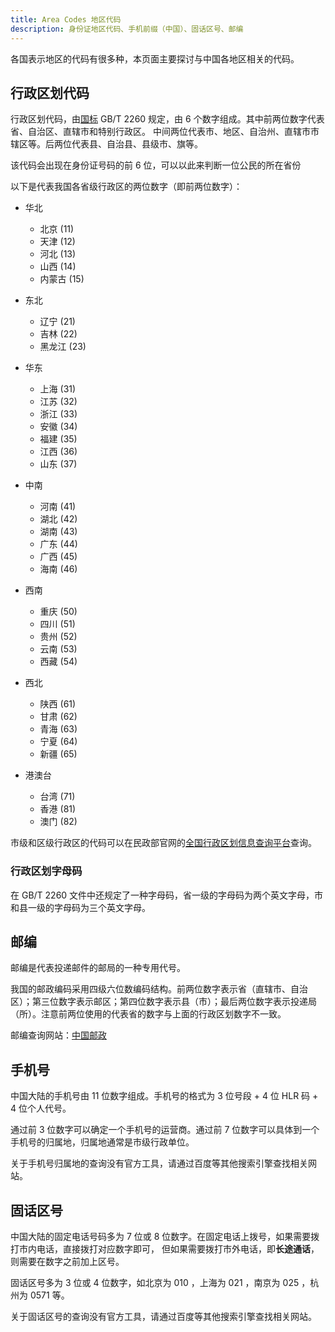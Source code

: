 ```yaml
---
title: Area Codes 地区代码
description: 身份证地区代码、手机前缀（中国）、固话区号、邮编
---
```


各国表示地区的代码有很多种，本页面主要探讨与中国各地区相关的代码。

## 行政区划代码

行政区划代码，由[国标](./guobiao.md) GB/T 2260 规定，由 6 个数字组成。其中前两位数字代表省、自治区、直辖市和特别行政区。
中间两位代表市、地区、自治州、直辖市市辖区等。后两位代表县、自治县、县级市、旗等。

该代码会出现在身份证号码的前 6 位，可以以此来判断一位公民的所在省份

以下是代表我国各省级行政区的两位数字（即前两位数字）：

- 华北

    - 北京 (11)
    - 天津 (12)
    - 河北 (13)
    - 山西 (14)
    - 内蒙古 (15)

- 东北

    - 辽宁 (21)
    - 吉林 (22)
    - 黑龙江 (23)

- 华东

    - 上海 (31)
    - 江苏 (32)
    - 浙江 (33)
    - 安徽 (34)
    - 福建 (35)
    - 江西 (36)
    - 山东 (37)

- 中南

    - 河南 (41)
    - 湖北 (42)
    - 湖南 (43)
    - 广东 (44)
    - 广西 (45)
    - 海南 (46)

- 西南

    - 重庆 (50)
    - 四川 (51)
    - 贵州 (52)
    - 云南 (53)
    - 西藏 (54)

- 西北

    - 陕西 (61)
    - 甘肃 (62)
    - 青海 (63)
    - 宁夏 (64)
    - 新疆 (65)

- 港澳台

    - 台湾 (71)
    - 香港 (81)
    - 澳门 (82)

市级和区级行政区的代码可以在民政部官网的[全国行政区划信息查询平台](http://xzqh.mca.gov.cn/map)查询。

### 行政区划字母码

在 GB/T 2260 文件中还规定了一种字母码，省一级的字母码为两个英文字母，市和县一级的字母码为三个英文字母。

## 邮编

邮编是代表投递邮件的邮局的一种专用代号。

我国的邮政编码采用四级六位数编码结构。前两位数字表示省（直辖市、自治区）；第三位数字表示邮区；第四位数字表示县（市）；最后两位数字表示投递局（所）。注意前两位使用的代表省的数字与上面的行政区划数字不一致。

邮编查询网站：[中国邮政](https://dey.11185.cn/web/#/idtoolkitaddress)

## 手机号

中国大陆的手机号由 11 位数字组成。手机号的格式为 3 位号段 + 4 位 HLR 码 + 4 位个人代号。

通过前 3 位数字可以确定一个手机号的运营商。通过前 7 位数字可以具体到一个手机号的归属地，归属地通常是市级行政单位。

关于手机号归属地的查询没有官方工具，请通过百度等其他搜索引擎查找相关网站。

## 固话区号

中国大陆的固定电话号码多为 7 位或 8 位数字。在固定电话上拨号，如果需要拨打市内电话，直接拨打对应数字即可，
但如果需要拨打市外电话，即**长途通话**，则需要在数字之前加上区号。

固话区号多为 3 位或 4 位数字，如北京为 010 ，上海为 021 ，南京为 025 ，杭州为 0571 等。

关于固话区号的查询没有官方工具，请通过百度等其他搜索引擎查找相关网站。
